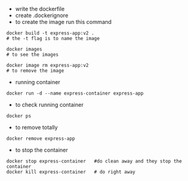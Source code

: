 - write the dockerfile
- create .dockerignore
- to create the image run this command

```
docker build -t express-app:v2 .
# the -t flag is to name the image
```

```
docker images
# to see the images
```

```
docker image rm express-app:v2
# to remove the image
```

- running container

```
docker run -d --name express-container express-app
```

- to check running container

```
docker ps
```

- to remove totally

```
docker remove express-app
```

- to stop the container

```
docker stop express-container   #do clean away and they stop the container
docker kill express-container   # do right away
```
